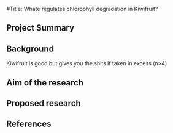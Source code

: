 #Title:
Whate regulates chlorophyll degradation in Kiwifruit?
## Project Summary
## Background
Kiwifruit is good but gives you the shits if taken in excess (n>4)

## Aim of the research
## Proposed research
## References
